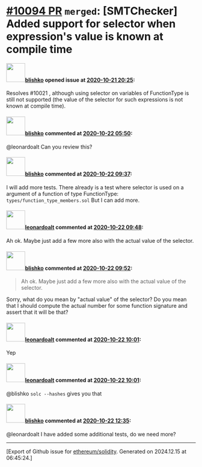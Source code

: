 # [\#10094 PR](https://github.com/ethereum/solidity/pull/10094) `merged`: [SMTChecker] Added support for selector when expression's value is known at compile time

#### <img src="https://avatars.githubusercontent.com/u/16404346?v=4" width="50">[blishko](https://github.com/blishko) opened issue at [2020-10-21 20:25](https://github.com/ethereum/solidity/pull/10094):

Resolves #10021 , although using selector on variables of FunctionType is still not supported (the value of the selector for such expressions is not known at compile time).

#### <img src="https://avatars.githubusercontent.com/u/16404346?v=4" width="50">[blishko](https://github.com/blishko) commented at [2020-10-22 05:50](https://github.com/ethereum/solidity/pull/10094#issuecomment-714246228):

@leonardoalt Can you review this?

#### <img src="https://avatars.githubusercontent.com/u/16404346?v=4" width="50">[blishko](https://github.com/blishko) commented at [2020-10-22 09:37](https://github.com/ethereum/solidity/pull/10094#issuecomment-714367113):

I will add more tests. There already is a test where selector is used on a argument of a function of type FunctionType: `types/function_type_members.sol`
But I can add more.

#### <img src="https://avatars.githubusercontent.com/u/504195?u=ce2facd14af9fd474ebff49f0d44891f56f7500f&v=4" width="50">[leonardoalt](https://github.com/leonardoalt) commented at [2020-10-22 09:48](https://github.com/ethereum/solidity/pull/10094#issuecomment-714373839):

Ah ok. Maybe just add a few more also with the actual value of the selector.

#### <img src="https://avatars.githubusercontent.com/u/16404346?v=4" width="50">[blishko](https://github.com/blishko) commented at [2020-10-22 09:52](https://github.com/ethereum/solidity/pull/10094#issuecomment-714376266):

> Ah ok. Maybe just add a few more also with the actual value of the selector.

Sorry, what do you mean by "actual value" of the selector? Do you mean that I should compute the actual number for some function signature and assert that it will be that?

#### <img src="https://avatars.githubusercontent.com/u/504195?u=ce2facd14af9fd474ebff49f0d44891f56f7500f&v=4" width="50">[leonardoalt](https://github.com/leonardoalt) commented at [2020-10-22 10:01](https://github.com/ethereum/solidity/pull/10094#issuecomment-714381060):

Yep

#### <img src="https://avatars.githubusercontent.com/u/504195?u=ce2facd14af9fd474ebff49f0d44891f56f7500f&v=4" width="50">[leonardoalt](https://github.com/leonardoalt) commented at [2020-10-22 10:01](https://github.com/ethereum/solidity/pull/10094#issuecomment-714381435):

@blishko `solc --hashes` gives you that

#### <img src="https://avatars.githubusercontent.com/u/16404346?v=4" width="50">[blishko](https://github.com/blishko) commented at [2020-10-22 12:35](https://github.com/ethereum/solidity/pull/10094#issuecomment-714463168):

@leonardoalt I have added some additional tests, do we need more?


-------------------------------------------------------------------------------



[Export of Github issue for [ethereum/solidity](https://github.com/ethereum/solidity). Generated on 2024.12.15 at 06:45:24.]
